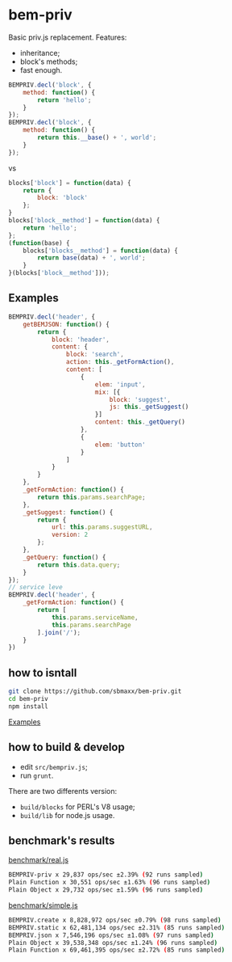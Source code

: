 bem-priv
========
Basic priv.js replacement. Features:
* inheritance;
* block's methods;
* fast enough.

```js
BEMPRIV.decl('block', {
    method: function() {
        return 'hello';
    }
});
BEMPRIV.decl('block', {
    method: function() {
        return this.__base() + ', world';
    }
});
```

vs

```js
blocks['block'] = function(data) {
    return {
        block: 'block'
    };
}
blocks['block__method'] = function(data) {
    return 'hello';
};
(function(base) {
    blocks['blocks__method'] = function(data) {
        return base(data) + ', world';
    }
}(blocks['block__method']));
```

## Examples
```js
BEMPRIV.decl('header', {
    getBEMJSON: function() {
        return {
            block: 'header',
            content: {
                block: 'search',
                action: this._getFormAction(),
                content: [
                    {
                        elem: 'input',
                        mix: [{
                            block: 'suggest',
                            js: this._getSuggest()
                        }]
                        content: this._getQuery()
                    },
                    {
                        elem: 'button'
                    }
                ]
            }
        }
    },
    _getFormAction: function() {
        return this.params.searchPage;
    },
    _getSuggest: function() {
        return {
            url: this.params.suggestURL,
            version: 2
        };
    },
    _getQuery: function() {
        return this.data.query;
    }
});
// service leve
BEMPRIV.decl('header', {
    _getFormAction: function() {
        return [
            this.params.serviceName,
            this.params.searchPage
        ].join('/');
    }
})
```

## how to isntall

```bash
git clone https://github.com/sbmaxx/bem-priv.git
cd bem-priv
npm install
```

[Examples](example.js)

## how to build & develop
* edit `src/bempriv.js`;
* run `grunt`.

There are two differents version:
* `build/blocks` for PERL's V8 usage;
* `build/lib` for node.js usage.

## benchmark's results

[benchmark/real.js](benchmark/real.js)
```bash
BEMPRIV-priv x 29,837 ops/sec ±2.39% (92 runs sampled)
Plain Function x 30,551 ops/sec ±1.63% (96 runs sampled)
Plain Object x 29,732 ops/sec ±1.59% (96 runs sampled)
```
[benchmark/simple.js](benchmark/simple.js)
```bash
BEMPRIV.create x 8,828,972 ops/sec ±0.79% (98 runs sampled)
BEMPRIV.static x 62,481,134 ops/sec ±2.31% (85 runs sampled)
BEMPRIV.json x 7,546,196 ops/sec ±1.08% (97 runs sampled)
Plain Object x 39,538,348 ops/sec ±1.24% (96 runs sampled)
Plain Function x 69,461,395 ops/sec ±2.72% (85 runs sampled)
```
